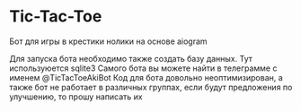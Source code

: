 # Tic-Tac-Toe
Бот для игры в крестики нолики на основе aiogram

Для запуска бота необходимо также создать базу данных. Тут используюется sqlite3
Самого бота вы можете найти в телеграмме с именем @TicTacToeAkiBot
Код для бота довольно неоптимизирован, а также бот не работает в различных группах, если будут предложения по улучшению, то прошу написать их

